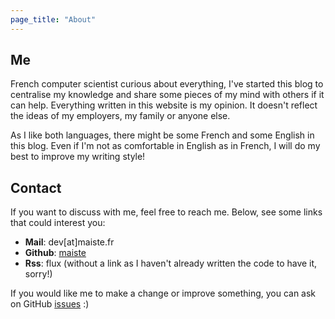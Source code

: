 ```yaml
---
page_title: "About"
---
```


## Me

French computer scientist curious about everything, I've started this blog to
centralise my knowledge and share some pieces of my mind with others if it can
help. Everything written in this website is my opinion. It doesn't reflect the
ideas of my employers, my family or anyone else.

As I like both languages, there might be some French and some English in this
blog. Even if I'm not as comfortable in English as in French, I will do my best
to improve my writing style!

## Contact

If you want to discuss with me, feel free to reach me. Below, see some links
that could interest you:

- **Mail**: dev[at]maiste.fr
- **Github**: [maiste](https://github.com/maiste)
- **Rss**: flux (without a link as I haven't already written the code to have
it, sorry!)

If you would like me to make a change or improve something, you can ask on
GitHub [issues](https://github.com/maiste/maiste.fr/issues) :)

